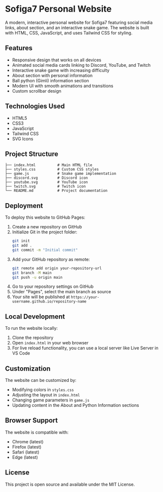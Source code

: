 # Sofiga7 Personal Website

A modern, interactive personal website for Sofiga7 featuring social media links, about section, and an interactive snake game. The website is built with HTML, CSS, JavaScript, and uses Tailwind CSS for styling.

## Features

- Responsive design that works on all devices
- Animated social media cards linking to Discord, YouTube, and Twitch
- Interactive snake game with increasing difficulty
- About section with personal information
- Ball python (Gimli) information section
- Modern UI with smooth animations and transitions
- Custom scrollbar design

## Technologies Used

- HTML5
- CSS3
- JavaScript
- Tailwind CSS
- SVG Icons

## Project Structure

```
├── index.html          # Main HTML file
├── styles.css          # Custom CSS styles
├── game.js             # Snake game implementation
├── discord.svg         # Discord icon
├── youtube.svg         # YouTube icon
├── twitch.svg          # Twitch icon
└── README.md           # Project documentation
```

## Deployment

To deploy this website to GitHub Pages:

1. Create a new repository on GitHub
2. Initialize Git in the project folder:
   ```bash
   git init
   git add .
   git commit -m "Initial commit"
   ```
3. Add your GitHub repository as remote:
   ```bash
   git remote add origin your-repository-url
   git branch -M main
   git push -u origin main
   ```
4. Go to your repository settings on GitHub
5. Under "Pages", select the main branch as source
6. Your site will be published at `https://your-username.github.io/repository-name`

## Local Development

To run the website locally:

1. Clone the repository
2. Open `index.html` in your web browser
3. For live reload functionality, you can use a local server like Live Server in VS Code

## Customization

The website can be customized by:

- Modifying colors in `styles.css`
- Adjusting the layout in `index.html`
- Changing game parameters in `game.js`
- Updating content in the About and Python Information sections

## Browser Support

The website is compatible with:

- Chrome (latest)
- Firefox (latest)
- Safari (latest)
- Edge (latest)

## License

This project is open source and available under the MIT License.